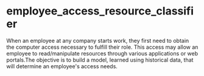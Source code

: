 # employee_access_resource_classifier
When an employee at any company starts work, they first need to obtain the computer access necessary to fulfill their role. This access may allow an employee to read/manipulate resources through various applications or web portals.The objective is to build a model, learned using historical data, that will determine an employee's access needs.
